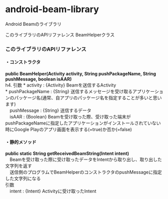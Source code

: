 android-beam-library
====================

Android Beamのライブラリ

このライブラリのAPIリファレンス
BeamHelperクラス
<h3>このライブラリのAPIリファレンス</h3>
<h4>・コンストラクタ</h4>
<strong>public BeamHelper(Activity activity, String pushPackageName, String pushMessage, boolean isAAR)</strong></br>
h4. 引数
* activity : {Activity} Beamを送信するActivity</br>
* pushPackageName : {String} 送信するメッセージを受け取るアプリケーションのパッケージ名(通常、自アプリのパッケージ名を指定することが多いと思います)</br>
　pushMessage : {String} 送信するデータ</br>
　isAAR : {Boolean} Beamを受け取った際、受け取った端末がpushPackageNameに指定したアプリケーションがインストールされていない時にGoogle Playのアプリ画面を表示する(=true)か否か(=false)</br>

<h4>・静的メソッド</h4>
<strong>public static String getReceivedBeamString(Intent intent)</strong></br>
　Beamを受け取った際に受け取ったデータをIntentから取り出し、取り出した文字列を返す</br>
　送信側のプログラムでBeamHelperのコンストラクタのpushMessageに指定した文字列になる</br>
引数</br>
　intent : {Intent} Activityに受け取ったIntent</br>

